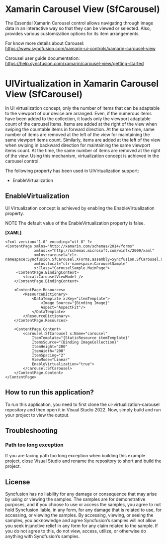 # Xamarin Carousel View (SfCarousel) 

The Essential Xamarin Carousel control allows navigating through image data in an interactive way so that they can be viewed or selected. Also, provides various customization options for its item arrangements.

For know more details about Carousel: https://www.syncfusion.com/xamarin-ui-controls/xamarin-carousel-view

Carousel user guide documentation: https://help.syncfusion.com/xamarin/carousel-view/getting-started

# UIVirtualization in Xamarin Carousel View (SfCarousel)
In UI virtualization concept, only the number of items that can be adaptable to the viewport of our device are arranged. Even, if the numerous items have been added to the collection, it loads only the viewport adaptable count of the carousel Items. Items are added at the right of the view when swiping the countable items in forward direction. At the same time, same number of items are removed at the left of the view for maintaining the same viewport items count. Similarly, items are added at the left of the view when swiping in backward direction for maintaining the same viewport items count. At the time, the same number of items are removed at the right of the view. Using this mechanism, virtualization concept is achieved in the carousel control.

The following property has been used in UIVirtualization support:

*   EnableVirtualization

## EnableVirtualization
UI Virtualization concept is achieved by enabling the EnableVirtualization property.

NOTE
The default value of the EnableVirtualization property is false.

**[XAML]**
```
<?xml version="1.0" encoding="utf-8" ?>
<ContentPage xmlns="http://xamarin.com/schemas/2014/forms"
             xmlns:x="http://schemas.microsoft.com/winfx/2009/xaml"
             xmlns:carousel="clr-namespace:Syncfusion.SfCarousel.XForms;assembly=Syncfusion.SfCarousel.XForms"
             xmlns:local="clr-namespace:CarouselSample"
             x:Class="CarouselSample.MainPage">
     <ContentPage.BindingContext>
        <local:CarouselViewModel />
    </ContentPage.BindingContext>

    <ContentPage.Resources>
        <ResourceDictionary>
            <DataTemplate x:Key="itemTemplate">
                <Image Source="{Binding Image}"
                Aspect="AspectFit"/>
            </DataTemplate>
        </ResourceDictionary>
    </ContentPage.Resources>

    <ContentPage.Content>
        <carousel:SfCarousel x:Name="carousel"
            ItemTemplate="{StaticResource itemTemplate}"
            ItemsSource="{Binding ImageCollection}"
            ItemHeight="200"
            ItemWidth="200"
            ItemSpacing="2"
			ViewMode="Linear"
            EnableVirtualization="true">
        </carousel:SfCarousel>
    </ContentPage.Content>
</ContentPage>
```
## How to run this application?

To run this application, you need to first clone the ui-virtualization-carousel repository and then open it in Visual Studio 2022. Now, simply build and run your project to view the output.

## <a name="troubleshooting"></a>Troubleshooting ##
### Path too long exception
If you are facing path too long exception when building this example project, close Visual Studio and rename the repository to short and build the project.

## License

Syncfusion has no liability for any damage or consequence that may arise by using or viewing the samples. The samples are for demonstrative purposes, and if you choose to use or access the samples, you agree to not hold Syncfusion liable, in any form, for any damage that is related to use, for accessing, or viewing the samples. By accessing, viewing, or seeing the samples, you acknowledge and agree Syncfusion’s samples will not allow you seek injunctive relief in any form for any claim related to the sample. If you do not agree to this, do not view, access, utilize, or otherwise do anything with Syncfusion’s samples.